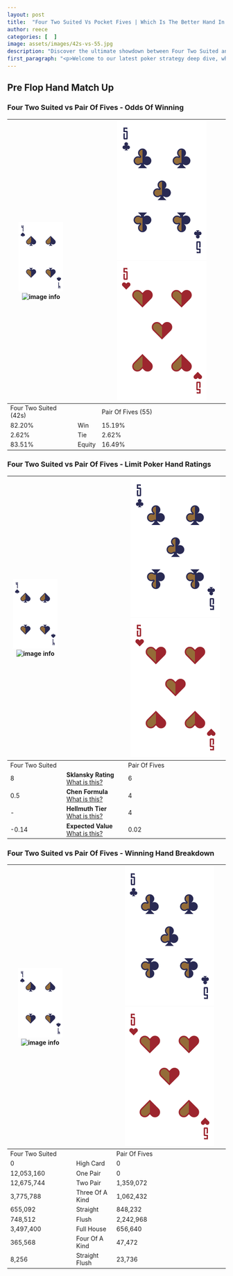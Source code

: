 ```yaml
---
layout: post
title:  "Four Two Suited Vs Pocket Fives | Which Is The Better Hand In Poker? A Complete Guide"
author: reece
categories: [  ]
image: assets/images/42s-vs-55.jpg
description: "Discover the ultimate showdown between Four Two Suited and Pair Of Fives in poker! Uncover the odds, strategies, and scenarios where one hand triumphs over the other. Get ready to up your poker game with this thrilling analysis."
first_paragraph: "<p>Welcome to our latest poker strategy deep dive, where we're pitting two distinct hands against each other in a high-stakes showdown: Four Two Suited vs Pair Of Fives.</p><p>In the dynamic world of poker, every decision counts, and knowing which hand holds the upper hand is key to your success at the table.</p><p>In this article, we'll dissect these two hands, explore the scenarios where one dominates the other, and equip you with the knowledge to make strategic choices that can tip the odds in your favor.</p><p>Get ready to unravel the intriguing dynamics of these poker hands and elevate your game to new heights.</p>"
---
```




[comment]: # (sp0)

## Pre Flop Hand Match Up

<div class="table hand-ratings" markdown="1"> 



### Four Two Suited vs Pair Of Fives - Odds Of Winning


    
| ![image info](assets/images/hand1/4.png) ![image info](assets/images/hand1/2s.png) |  | ![image info](assets/images/hand2/5.png) ![image info](assets/images/hand2/5o.png) |
| -------- | -------- | -------- |
| Four Two Suited (42s) |  | Pair Of Fives (55) |
| 82.20% | Win | 15.19% |
| 2.62% | Tie | 2.62% |
| 83.51% | Equity | 16.49% |




[comment]: # (sp1)



### Four Two Suited vs Pair Of Fives - Limit Poker Hand Ratings


    
| ![image info](assets/images/hand1/4.png) ![image info](assets/images/hand1/2s.png) |  | ![image info](assets/images/hand2/5.png) ![image info](assets/images/hand2/5o.png) |
| -------- | -------- | -------- |
| Four Two Suited |  | Pair Of Fives |
| 8 | **Sklansky Rating** [What is this?](/sklansky-rating-explained) | 6 |
| 0.5 | **Chen Formula** [What is this?](/chen-formula-explained) | 4 |
| - | **Hellmuth Tier** [What is this?](/Hellmuth-tier-explained) | 4 |
| -0.14 | **Expected Value** [What is this?](/expected-value-explained) | 0.02 |




[comment]: # (sp2)



### Four Two Suited vs Pair Of Fives - Winning Hand Breakdown


    
| ![image info](assets/images/hand1/4.png) ![image info](assets/images/hand1/2s.png) |  | ![image info](assets/images/hand2/5.png) ![image info](assets/images/hand2/5o.png) |
| -------- | -------- | -------- |
| Four Two Suited |  | Pair Of Fives |
| 0 | High Card | 0 |
| 12,053,160 | One Pair | 0 |
| 12,675,744 | Two Pair | 1,359,072 |
| 3,775,788 | Three Of A Kind | 1,062,432 |
| 655,092 | Straight | 848,232 |
| 748,512 | Flush | 2,242,968 |
| 3,497,400 | Full House | 656,640 |
| 365,568 | Four Of A Kind | 47,472 |
| 8,256 | Straight Flush | 23,736 |




[comment]: # (sp3)



</div>

[comment]: # (sp4)



[comment]: # (sp5)

